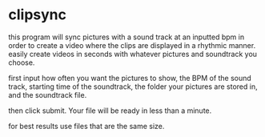 # clipsync
this program will sync pictures with a sound track at an inputted bpm in order to create a video where the clips are displayed in a rhythmic manner. 
easily create videos in seconds with whatever pictures and soundtrack you choose. 

first input how often you want the pictures to show, the BPM of the sound track, starting time of the soundtrack, the folder your pictures are stored in, and the soundtrack file. 

then click submit.  Your file will be ready in less than a minute. 

for best results use files that are the same size. 
